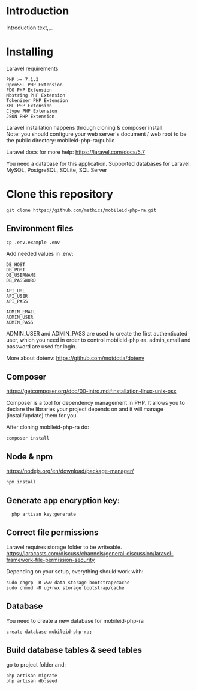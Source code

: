 # Introduction

Introduction text,,..


# Installing

Laravel requirements

    PHP >= 7.1.3
    OpenSSL PHP Extension
    PDO PHP Extension
    Mbstring PHP Extension
    Tokenizer PHP Extension
    XML PHP Extension
    Ctype PHP Extension
    JSON PHP Extension
    
Laravel installation happens through cloning & composer install.    
Note: you should configure your web server's document 
/ web root to be the public directory: mobileid-php-ra/public
    
Laravel docs for more help: https://laravel.com/docs/5.7

You need a database for this application. Supported databases for Laravel: MySQL, PostgreSQL, SQLite, SQL Server

# Clone this repository

    git clone https://github.com/methics/mobileid-php-ra.git




## Environment files

    cp .env.example .env
    

Add needed values in .env:

    DB_HOST
    DB_PORT
    DB_USERNAME
    DB_PASSWORD
    
    API_URL
    API_USER
    API_PASS     
    
    ADMIN_EMAIL
    ADMIN_USER
    ADMIN_PASS


    
ADMIN_USER and ADMIN_PASS are used to create the first authenticated user, which you need
in order to control mobileid-php-ra. admin_email and password are used for login.

    
More about dotenv: https://github.com/motdotla/dotenv

## Composer

https://getcomposer.org/doc/00-intro.md#installation-linux-unix-osx

Composer is a tool for dependency management in PHP. 
It allows you to declare the libraries your project depends 
on and it will manage (install/update) them for you.

After cloning mobileid-php-ra do:
    
    composer install
    

## Node & npm
https://nodejs.org/en/download/package-manager/

    npm install
    



## Generate app encryption key:
  
      php artisan key:generate    

## Correct file permissions
Laravel requires storage folder to be writeable. 
https://laracasts.com/discuss/channels/general-discussion/laravel-framework-file-permission-security

Depending on your setup, everything should work with:

    sudo chgrp -R www-data storage bootstrap/cache
    sudo chmod -R ug+rwx storage bootstrap/cache

## Database
You need to create a new database for mobileid-php-ra

    create database mobileid-php-ra;

## Build database tables & seed tables
go to project folder and:

    php artisan migrate
    php artisan db:seed
    
    
    